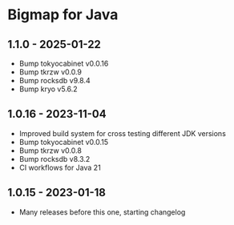 # Bigmap for Java

## 1.1.0 - 2025-01-22
 - Bump tokyocabinet v0.0.16
 - Bump tkrzw v0.0.9
 - Bump rocksdb v9.8.4
 - Bump kryo v5.6.2 

## 1.0.16 - 2023-11-04
 - Improved build system for cross testing different JDK versions
 - Bump tokyocabinet v0.0.15
 - Bump tkrzw v0.0.8
 - Bump rocksdb v8.3.2
 - CI workflows for Java 21

## 1.0.15 - 2023-01-18
 - Many releases before this one, starting changelog